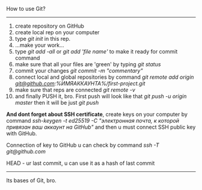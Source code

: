 How to use Git?

----

1. create repository on GitHub
2. create local rep on your computer
3. type _git init_ in this rep.
4. ...make your work...
5. type _git add -all_ or _git add 'file name'_ to make it ready for commit command
6. make sure that all your files are 'green' by typing _git status_
7. commit your changes _git commit -m "commentary"_
8. connect local and global repositories by command _git remote add origin git@github.com:%ИМЯАККАУНТА%/first-project.git_
9. make sure that reps are connected _git remote -v_
10. and finally PUSH it, bro. First push will look like that _git push -u origin master_ then it will be just _git push_

**And dont forget about SSH certificate**, create keys on your computer by command _ssh-keygen -t ed25519 -C "электронная почта, к которой привязан ваш аккаунт на GitHub"_ and then u must connect SSH public key with GitHub.

Connection of key to GitHub u can check by command _ssh -T git@github.com_

HEAD - ur last commit, u can use it as a hash of last commit

----

Its bases of Git, bro. 
